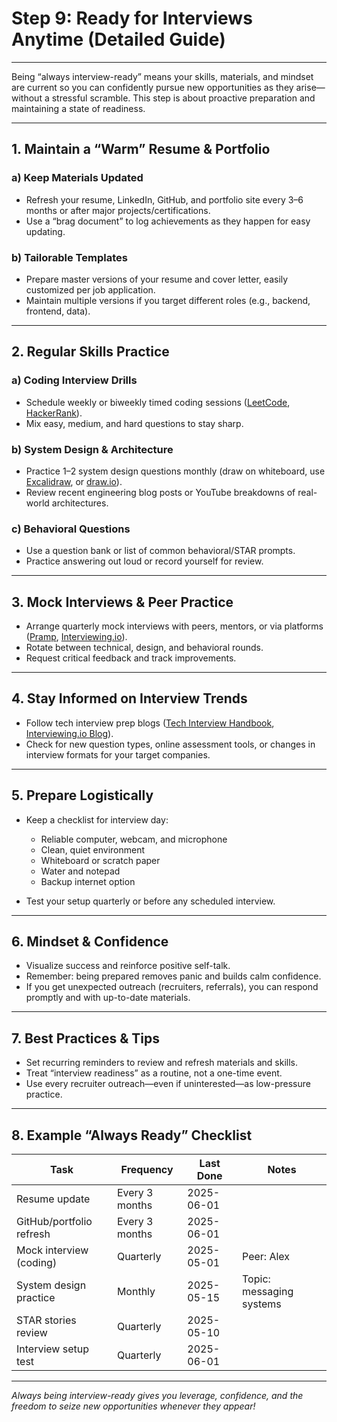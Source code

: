 # Step 9: Ready for Interviews Anytime (Detailed Guide)

---

Being “always interview-ready” means your skills, materials, and mindset are current so you can confidently pursue new opportunities as they arise—without a stressful scramble. This step is about proactive preparation and maintaining a state of readiness.

---

## 1. Maintain a “Warm” Resume & Portfolio

### a) **Keep Materials Updated**
- Refresh your resume, LinkedIn, GitHub, and portfolio site every 3–6 months or after major projects/certifications.
- Use a “brag document” to log achievements as they happen for easy updating.

### b) **Tailorable Templates**
- Prepare master versions of your resume and cover letter, easily customized per job application.
- Maintain multiple versions if you target different roles (e.g., backend, frontend, data).

---

## 2. Regular Skills Practice

### a) **Coding Interview Drills**
- Schedule weekly or biweekly timed coding sessions ([LeetCode](https://leetcode.com/), [HackerRank](https://www.hackerrank.com/)).
- Mix easy, medium, and hard questions to stay sharp.

### b) **System Design & Architecture**
- Practice 1–2 system design questions monthly (draw on whiteboard, use [Excalidraw](https://excalidraw.com/), or [draw.io](https://app.diagrams.net/)).
- Review recent engineering blog posts or YouTube breakdowns of real-world architectures.

### c) **Behavioral Questions**
- Use a question bank or list of common behavioral/STAR prompts.
- Practice answering out loud or record yourself for review.

---

## 3. Mock Interviews & Peer Practice

- Arrange quarterly mock interviews with peers, mentors, or via platforms ([Pramp](https://www.pramp.com/), [Interviewing.io](https://interviewing.io/)).
- Rotate between technical, design, and behavioral rounds.
- Request critical feedback and track improvements.

---

## 4. Stay Informed on Interview Trends

- Follow tech interview prep blogs ([Tech Interview Handbook](https://www.techinterviewhandbook.org/), [Interviewing.io Blog](https://blog.interviewing.io/)).
- Check for new question types, online assessment tools, or changes in interview formats for your target companies.

---

## 5. Prepare Logistically

- Keep a checklist for interview day:  
  - Reliable computer, webcam, and microphone  
  - Clean, quiet environment  
  - Whiteboard or scratch paper  
  - Water and notepad  
  - Backup internet option

- Test your setup quarterly or before any scheduled interview.

---

## 6. Mindset & Confidence

- Visualize success and reinforce positive self-talk.
- Remember: being prepared removes panic and builds calm confidence.
- If you get unexpected outreach (recruiters, referrals), you can respond promptly and with up-to-date materials.

---

## 7. Best Practices & Tips

- Set recurring reminders to review and refresh materials and skills.
- Treat “interview readiness” as a routine, not a one-time event.
- Use every recruiter outreach—even if uninterested—as low-pressure practice.

---

## 8. Example “Always Ready” Checklist

| Task                         | Frequency        | Last Done    | Notes                        |
|------------------------------|------------------|--------------|------------------------------|
| Resume update                | Every 3 months   | 2025-06-01   |                              |
| GitHub/portfolio refresh     | Every 3 months   | 2025-06-01   |                              |
| Mock interview (coding)      | Quarterly        | 2025-05-01   | Peer: Alex                   |
| System design practice       | Monthly          | 2025-05-15   | Topic: messaging systems     |
| STAR stories review          | Quarterly        | 2025-05-10   |                              |
| Interview setup test         | Quarterly        | 2025-06-01   |                              |

---

_Always being interview-ready gives you leverage, confidence, and the freedom to seize new opportunities whenever they appear!_
